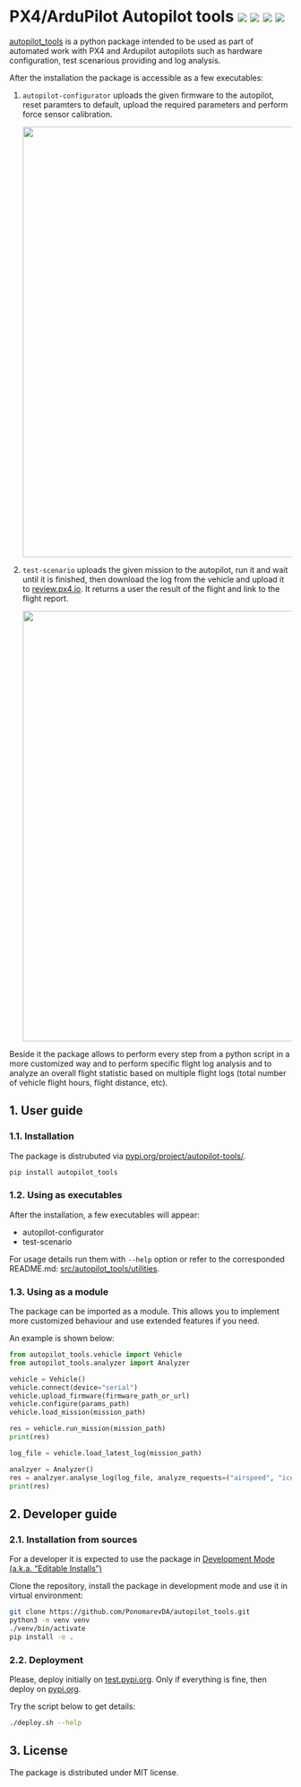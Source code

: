 # PX4/ArduPilot Autopilot tools [![](https://badge.fury.io/py/autopilot-tools.svg)](https://pypi.org/project/autopilot-tools/) ![](https://github.com/PonomarevDA/autopilot_tools/actions/workflows/build_package.yml/badge.svg) ![](https://github.com/PonomarevDA/autopilot_tools/actions/workflows/pylint.yml/badge.svg) ![](https://github.com/PonomarevDA/autopilot_tools/actions/workflows/tests.yml/badge.svg)

[autopilot_tools](https://pypi.org/project/autopilot-tools/) is a python package intended to be used as part of automated work with PX4 and Ardupilot autopilots such as hardware configuration, test scenarious providing and log analysis.

After the installation the package is accessible as a few executables:

1. `autopilot-configurator` uploads the given firmware to the autopilot, reset paramters to default, upload the required parameters and perform force sensor calibration.

    <img src="https://github.com/PonomarevDA/autopilot_tools/blob/docs/assets/autopilot_configurator.gif?raw=true" width="768">

2. `test-scenario` uploads the given mission to the autopilot, run it and wait until it is finished, then download the log from the vehicle and upload it to [review.px4.io](https://review.px4.io/). It returns a user the result of the flight and link to the flight report.

    <img src="https://github.com/PonomarevDA/autopilot_tools/blob/docs/assets/test_scenario.gif?raw=true" width="768">

Beside it the package allows to perform every step from a python script in a more customized way and to perform specific flight log analysis and to analyze an overall flight statistic based on multiple flight logs (total number of vehicle flight hours, flight distance, etc).

## 1. User guide

### 1.1. Installation

The package is distrubuted via [pypi.org/project/autopilot-tools/](https://pypi.org/project/autopilot-tools/).

```bash
pip install autopilot_tools
```

### 1.2. Using as executables

After the installation, a few executables will appear:
- autopilot-configurator
- test-scenario

For usage details run them with `--help` option or refer to the corresponded README.md: [src/autopilot_tools/utilities](src/autopilot_tools/utilities).

### 1.3. Using as a module

The package can be imported as a module. This allows you to implement more customized behaviour and use extended features if you need.

An example is shown below:

```python
from autopilot_tools.vehicle import Vehicle
from autopilot_tools.analyzer import Analyzer

vehicle = Vehicle()
vehicle.connect(device="serial")
vehicle.upload_firmware(firmware_path_or_url)
vehicle.configure(params_path)
vehicle.load_mission(mission_path)

res = vehicle.run_mission(mission_path)
print(res)

log_file = vehicle.load_latest_log(mission_path)

analzyer = Analyzer()
res = analzyer.analyse_log(log_file, analyze_requests=("airspeed", "ice", "esc_status"))
print(res)
```

## 2. Developer guide

### 2.1. Installation from sources

For a developer it is expected to use the package in [Development Mode (a.k.a. “Editable Installs”)](https://setuptools.pypa.io/en/latest/userguide/development_mode.html)

Clone the repository, install the package in development mode and use it in virtual environment:

```bash
git clone https://github.com/PonomarevDA/autopilot_tools.git
python3 -m venv venv
./venv/bin/activate
pip install -e .
```

### 2.2. Deployment

Please, deploy initially on [test.pypi.org](https://test.pypi.org/project/autopilot-tools/). Only if everything is fine, then deploy on [pypi.org](https://pypi.org/project/autopilot-tools/).

Try the script below to get details:

```bash
./deploy.sh --help
```

## 3. License

The package is distributed under MIT license.
